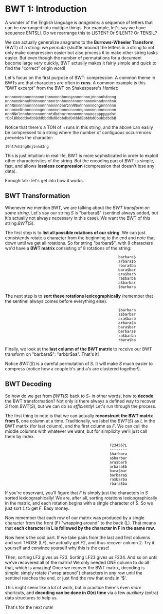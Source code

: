 # BWT 1: Introduction

A wonder of the English language is *anagrams*: a sequence of letters that can be rearranged into multiple things. For example, let's say we have sequence ENTSLI. Do we rearrange this to LISTEN? Or SILENT? Or TENSIL? 

We can actually generalize anagrams to the **Burrows-Wheeler Transform** (BWT) of a string: we *permute* (shuffle around) the letters in a string to not only make compression easier but also process it to make other string tasks easier. But even though the number of permutations for a document become large *very* quickly, BWT actually makes it fairly simple and quick to find the "correct" origin word!

Let's focus on the first purpose of BWT: compression. A common theme in BWTs are that characters are often in **runs**. A common example is this "BWT excerpt" from the BWT on Shakespeare's *Hamlet*:

`nnnnnnnnnnnnnnnnnntnnnnnnnhnnngnnnnnnnnjnnnnnhdnnng nnnnonnNnnnhhNnnnnnnnnntnnhnnnnnnnnnnnnnnNnndnnnhnn nnnNnnnnnnnnnnnnnnnnnnnnnonntnnNNnnnnnnnndngnnnnnnn nnnnnnnNnnnnnnnngnnnnnnnnnnnnnnnnnngnnnnnnnnonnnnnn nnnNNnlnnnhnnnnnnnnnntdbdnnrrmnnmnmnnnuoccppppppdnr rDolBbbdddodbbBddbbddbdBdbbdbdDddddBbbbbdDbubbdbdbB`

Notice that there's a TON of `n` runs in this string, and the above can easily be compressed to a string where the number of contiguous occurrences precedes the character: 

`19nt7nh3ng8nj5nhd3ng`

This is just intuition: in real life, BWT is more sophisticated in order to exploit other characteristics of the string. But the encoding part of BWT is simple, fast, and allows **lossless compression** (compression that doesn't lose any data). 

Enough talk: let's get into how it works. 

## BWT Transformation

Whenever we mention BWT, we are talking about the *BWT transform on some string*. Let's say our string $S$ is "barbara\$" (sentinel always added, but it's actually not always necessary in this case). We want the BWT of this string:$BWT(S)$.

The first step is to **list all possible rotations of our string**. We can just consistently rotate a character from the beginning to the end and note that down until we get all rotations. So for string "barbara$", with 8 characters we'd have a **BWT matrix** consisting of 8 rotations of the string:

```
                                                    barbara$
                                                    arbara$b
                                                    rbara$ba
                                                    bara$bar
                                                    ara$barb
                                                    ra$barba
                                                    a$barbar
                                                    $barbara
```

The next step is to **sort these rotations lexicographically** (remember that the sentinel always comes before everything else). 

```
                                                    $barbara
                                                    a$barbar
                                                    ara$barb
                                                    arbara$b
                                                    bara$bar
                                                    barbara$
                                                    ra$barba
                                                    rbara$ba
```

Finally, we look at the **last column of the BWT matrix** to receive our BWT transform on "barbara\$": "arbbr$aa". That's it!

Notice $BWT(S)$ is a careful permutation of $S$. It will make $S$ much easier to compress (notice how a couple b's and a's are clustered together!). 

## BWT Decoding

So how do we get from $BWT(S)$ back to $S$- in other words, how to **decode** the BWT transformation? Not only is there always a defined way to recover $S$ from $BWT(S)$, but we can do so *efficiently*! Let's run through the process.

The first thing to note is that we can actually **reconstruct the BWT matrix from S**, one column at a time. Traditionally, we label the $BWT(S)$ as $L$ in the BWT matrix (for last column), and the first column as $F$. We can call the middle columns with whatever we want, but for simplicity we'll just call them by index.

                                                    F234567L
                                                    --------
                                                    $barbara
                                                    a$barbar
                                                    ara$barb
                                                    arbara$b
                                                    bara$bar
                                                    barbara$
                                                    ra$barba
                                                    rbara$ba
If you're observant, you'll figure that $F$ is simply just the characters in $S$ sorted lexicographically! We are, after all, sorting rotations lexicographically in the matrix, and each rotation begins with a single character of $S$. So we just sort $L$ to get $F$. Easy money.

Now remember that each row of our matrix was produced by a single character from the front (F) "wrapping around" to the back (L). That means that **each character in L is followed by the character in F in the same row**. 

Now here's the cool part. If we take pairs from the last and first columns and sort THOSE (LF), we actually get F2, and thus recover column 2. Try it yourself and convince yourself why this is the case!

Then, sorting LF2 gives us F23. Sorting LF23 gives us F234. And so on until we've recovered all of the matrix! We only needed ONE column to do all that, which is amazing! Once we recover the BWT matrix, decoding is simple: simply rotate ("wrap around") characters in *any* row until the sentinel reaches the end, or just find the row that ends in '\$'. 

This might seem like a lot of work, but in practice there's even *more* shortcuts, and **decoding can be done in $O(n)$ time** via a few *auxiliary* (extra) data structures to help us. 

That's for the next note!



